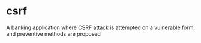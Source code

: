 # csrf
A banking application where CSRF attack is attempted on a vulnerable form, and preventive methods are proposed
